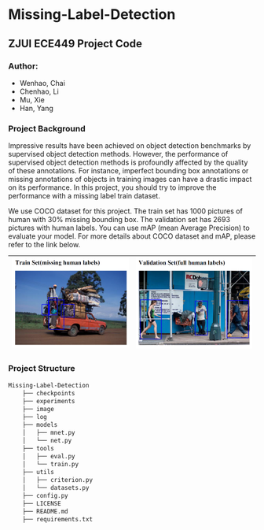 # Missing-Label-Detection

## ZJUI ECE449 Project Code

### Author: 
- Wenhao, Chai
- Chenhao, Li
- Mu, Xie
- Han, Yang

### Project Background

Impressive results have been achieved on object detection benchmarks by supervised object detection
methods. However, the performance of supervised object detection methods is profoundly affected by the
quality of these annotations. For instance, imperfect bounding box annotations or missing annotations of
objects in training images can have a drastic impact on its performance. In this project, you should try to
improve the performance with a missing label train dataset.

We use COCO dataset for this project. The train set has 1000 pictures of human with 30% missing
bounding box. The validation set has 2693 pictures with human labels. You can use mAP (mean Average
Precision) to evaluate your model. For more details about COCO dataset and mAP, please refer to the link
below.

|![image](image/bg1.png)|![image](image/bg2.png)|
---|---|

### Project Structure
    Missing-Label-Detection
        ├── checkpoints
        ├── experiments
        ├── image
        ├── log
        ├── models
        │   ├── mnet.py
        │   └── net.py
        ├── tools
        │   ├── eval.py
        │   └── train.py
        ├── utils
        │   ├── criterion.py
        │   └── datasets.py
        ├── config.py
        ├── LICENSE
        ├── README.md
        ├── requirements.txt